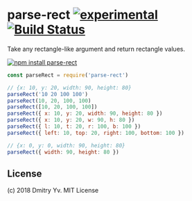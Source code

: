 # parse-rect [![experimental](https://img.shields.io/badge/stability-unstable-green.svg)](http://github.com/badges/stability-badges) [![Build Status](https://travis-ci.org/dfcreative/parse-rect.png)](https://travis-ci.org/dfcreative/parse-rect)

Take any rectangle-like argument and return rectangle values.

[![npm install parse-rect](https://nodei.co/npm/parse-rect.png?mini=true)](https://npmjs.org/package/parse-rect/)

```js
const parseRect = require('parse-rect')

// {x: 10, y: 20, width: 90, height: 80}
parseRect('10 20 100 100')
parseRect(10, 20, 100, 100)
parseRect([10, 20, 100, 100])
parseRect({ x: 10, y: 20, width: 90, height: 80 })
parseRect({ x: 10, y: 20, w: 90, h: 80 })
parseRect({ l: 10, t: 20, r: 100, b: 100 })
parseRect({ left: 10, top: 20, right: 100, bottom: 100 })

// {x: 0, y: 0, width: 90, height: 80}
parseRect({ width: 90, height: 80 })

```

## License

(c) 2018 Dmitry Yv. MIT License
